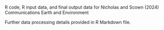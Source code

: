 R code, R input data, and final output data for Nicholas and Scown (2024) Communications Earth and Environment

Further data processing details provided in R Markdown file.
